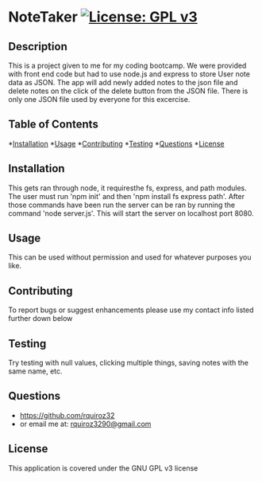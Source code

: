 # NoteTaker         [![License: GPL v3](https://img.shields.io/badge/License-GPLv3-blue.svg)](https://www.gnu.org/licenses/gpl-3.0)
## Description
This is a project given to me for my coding bootcamp. We were provided with front end code but had to use node.js and express to store User note data as JSON. The app will add newly added notes to the json file and delete notes on the click of the delete button from the JSON file. There is only one JSON file used by everyone for this excercise.

## Table of Contents

*[Installation](#installation)
*[Usage](#usage)
*[Contributing](#Contributing)
*[Testing](#Testing)
*[Questions](#Questions)
*[License](#License)


## Installation
This gets ran through node, it requiresthe fs, express, and path modules. The user must run 'npm init' and then 'npm install fs express path'. After those commands have been run the server can be ran by running the command 'node server.js'. This will start the server on localhost port 8080. 

## Usage
This can be used without permission and used for whatever purposes you like.

## Contributing
To report bugs or suggest enhancements please use my contact info listed further down below

## Testing
Try testing with null values, clicking multiple things, saving notes with the same name, etc.

## Questions
* https://github.com/rquiroz32
* or email me at: rquiroz3290@gmail.com

## License
This application is covered under the GNU GPL v3 license 
